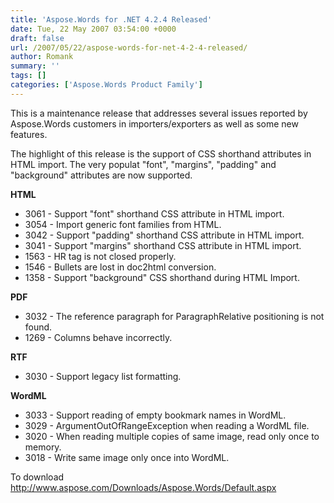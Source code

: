 ```yaml
---
title: 'Aspose.Words for .NET 4.2.4 Released'
date: Tue, 22 May 2007 03:54:00 +0000
draft: false
url: /2007/05/22/aspose-words-for-net-4-2-4-released/
author: Romank
summary: ''
tags: []
categories: ['Aspose.Words Product Family']
---
```


This is a maintenance release that addresses several issues reported by Aspose.Words customers in importers/exporters as well as some new features.

The highlight of this release is the support of CSS shorthand attributes in HTML import. The very populat "font", "margins", "padding" and "background" attributes are now supported.

**HTML**

*   3061 - Support "font" shorthand CSS attribute in HTML import.
*   3054 - Import generic font families from HTML.
*   3042 - Support "padding" shorthand CSS attribute in HTML import.
*   3041 - Support "margins" shorthand CSS attribute in HTML import.
*   1563 - HR tag is not closed properly.
*   1546 - Bullets are lost in doc2html conversion.
*   1358 - Support "background" CSS shorthand during HTML Import.

**PDF**

*   3032 - The reference paragraph for ParagraphRelative positioning is not found.
*   1269 - Columns behave incorrectly.

**RTF**

*   3030 - Support legacy list formatting.

**WordML**

*   3033 - Support reading of empty bookmark names in WordML.
*   3029 - ArgumentOutOfRangeException when reading a WordML file.
*   3020 - When reading multiple copies of same image, read only once to memory.
*   3018 - Write same image only once into WordML.

To download http://www.aspose.com/Downloads/Aspose.Words/Default.aspx








